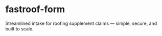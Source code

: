 # fastroof-form
Streamlined intake for roofing supplement claims — simple, secure, and built to scale.
